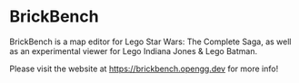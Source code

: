 # BrickBench
BrickBench is a map editor for Lego Star Wars: The Complete Saga, as well as an experimental viewer for Lego Indiana Jones & Lego Batman.

Please visit the website at https://brickbench.opengg.dev for more info!
